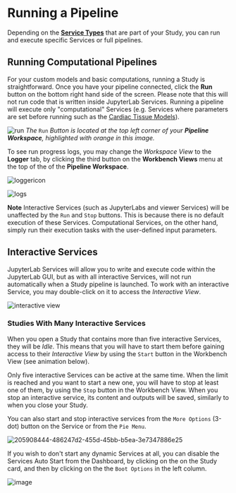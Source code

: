 # Running a Pipeline
Depending on the [**Service Types**](docs/platform_introduction/services?id=service-types) that are part of your Study, you can run and execute specific Services or full pipelines.

## Running Computational Pipelines
For your custom models and basic computations, running a Study is straightforward. Once you have your pipeline connected, click the __Run__ button on the bottom right hand side of the screen. Please note that this will not run code that is written inside JupyterLab Services. Running a pipeline will execute only "computational" Services (e.g. Services where parameters are set before running such as the [Cardiac Tissue Models](docs/tutorials/uc_davis.md)). 

![run](https://user-images.githubusercontent.com/28002886/153728517-32afc5d1-69d1-40bb-9ea1-2c88b20a3fc4.png)
*The* ```Run``` *Button is located at the top left corner of your **Pipeline Workspace**, highlighted with orange in this image.*

To see run progress logs, you may change the *Workspace View* to the **Logger** tab, by clicking the third button on the **Workbench Views** menu at the top of the of the **Pipeline Workspace**. 

![loggericon](https://user-images.githubusercontent.com/28002886/153728738-af33ed96-c89d-4d3e-b409-fdcbd0097ec1.png)

![logs](https://user-images.githubusercontent.com/28002886/153728854-c28e7d75-6612-4c58-a410-d8d2b5a066bc.png)
<!-- ![running_CC](https://user-images.githubusercontent.com/32800795/61584661-f1d9f200-ab4b-11e9-8eeb-d4baa96a7e06.gif ':size=500%') -->
**Note** Interactive Services (such as JupyterLabs and viewer Services) will be unaffected by the ```Run``` and ```Stop``` buttons. This is because there is no default execution of these Services. Computational Services, on the other hand, simply run their execution tasks with the user-defined input parameters. 

## Interactive Services
JupyterLab Services will allow you to write and execute code within the JupyterLab GUI, but as with all interactive Services, will not run automatically when a Study pipeline is launched. To work with an interactive Service, you may double-click on it to access the *Interactive View*. 

![interactive view](https://user-images.githubusercontent.com/18575092/207278541-9d9daa45-65c4-4ef0-8494-642b071e86fd.png)

### Studies With Many Interactive Services
When you open a Study that contains more than five interactive Services, they will be *Idle*. This means that you will have to start them before gaining access to their *Interactive View* by using the ```Start``` button in the Workbench View (see animation below).

Only five interactive Services can be active at the same time. When the limit is reached and you want to start a new one, you will have to stop at least one of them, by using the ```Stop``` button in the Workbench View. When you stop an interactive service, its content and outputs will be saved, similarly to when you close your Study. 

You can also start and stop interactive services from the ```More Options``` (3-dot) button on the Service or from the ```Pie Menu```.

![205908444-486247d2-455d-45bb-b5ea-3e7347886e25](https://user-images.githubusercontent.com/18575092/207284978-fc9f88d0-551f-470b-a138-56e05ed16f68.gif)

If you wish to don't start any dynamic Services at all, you can disable the Services Auto Start from the Dashboard, by clicking on the on the Study card, and then by clicking on the the `Boot Options` in the left column.

![image](https://github.com/ITISFoundation/osparc-manual/assets/18575092/e93ec6e0-b896-4fdb-bf30-31ed70903462)

